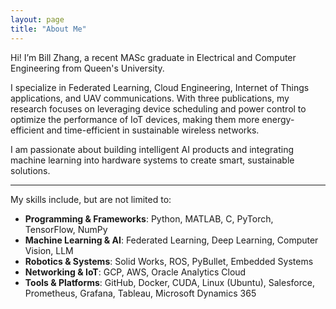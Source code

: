 ```yaml
---
layout: page
title: "About Me"
---
```


<style>
/* Adjust font for better readability */
.page-content {
  font-family: Arial, Helvetica, sans-serif;
  font-size: 18px;
  line-height: 1.7;
}
</style>


Hi! I’m Bill Zhang, a recent MASc graduate in Electrical and Computer Engineering from Queen's University.

I specialize in Federated Learning, Cloud Engineering, Internet of Things applications, and UAV communications. With three publications, my research focuses on leveraging device scheduling and power control to optimize the performance of IoT devices, making them more energy-efficient and time-efficient in sustainable wireless networks.

I am passionate about building intelligent AI products and integrating machine learning into hardware systems to create smart, sustainable solutions.


---
My skills include, but are not limited to:
- **Programming & Frameworks**: Python, MATLAB, C, PyTorch, TensorFlow, NumPy
- **Machine Learning & AI**: Federated Learning, Deep Learning, Computer Vision, LLM  
- **Robotics & Systems**: Solid Works, ROS, PyBullet, Embedded Systems  
- **Networking & IoT**: GCP, AWS, Oracle Analytics Cloud
- **Tools & Platforms**: GitHub, Docker, CUDA, Linux (Ubuntu), Salesforce, Prometheus, Grafana, Tableau, Microsoft Dynamics 365  

